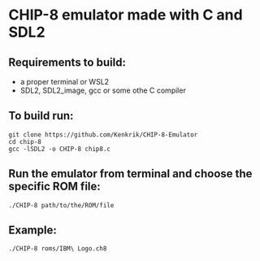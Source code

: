 # CHIP-8 emulator made with C and SDL2
## Requirements to build:
- a proper terminal or WSL2
- SDL2, SDL2_image, gcc or some othe C compiler



## To build run: 
    git clone https://github.com/Kenkrik/CHIP-8-Emulator
    cd chip-8
    gcc -lSDL2 -o CHIP-8 chip8.c

## Run the emulator from terminal and choose the specific ROM file:
    ./CHIP-8 path/to/the/ROM/file

## Example:
    ./CHIP-8 roms/IBM\ Logo.ch8
